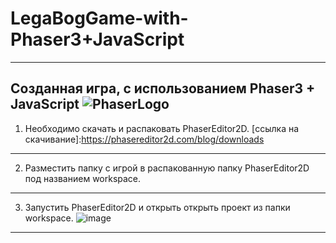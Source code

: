 # LegaBogGame-with-Phaser3+JavaScript
-----------------------------------------------------
Созданная игра, с использованием Phaser3 + JavaScript
![PhaserLogo](https://user-images.githubusercontent.com/44378669/72206710-192dce00-34a2-11ea-9a59-c0db80baf4b6.png)
-----------------------------------------------------
1. Необходимо скачать и распаковать PhaserEditor2D.
[ссылка на скачивание]:https://phasereditor2d.com/blog/downloads
-----------------------------------------------------
2. Разместить папку с игрой в распакованную папку PhaserEditor2D под названием workspace.
-----------------------------------------------------
3. Запустить PhaserEditor2D и открыть открыть проект из папки workspace.
![image](https://user-images.githubusercontent.com/44378669/72206812-4038cf80-34a3-11ea-8984-e363e3c3557b.png)
-----------------------------------------------------
